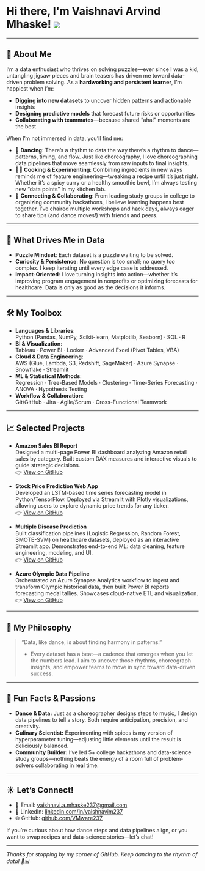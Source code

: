 # Hi there, I'm Vaishnavi Arvind Mhaske! ![](https://user-images.githubusercontent.com/18350557/176309783-0785949b-9127-417c-8b55-ab5a4333674e.gif)

---

## 🌟 About Me

I’m a data enthusiast who thrives on solving puzzles—ever since I was a kid, untangling jigsaw pieces and brain teasers has driven me toward data-driven problem solving. As a **hardworking and persistent learner**, I’m happiest when I’m:

- **Digging into new datasets** to uncover hidden patterns and actionable insights  
- **Designing predictive models** that forecast future risks or opportunities  
- **Collaborating with teammates**—because shared “aha!” moments are the best

When I’m not immersed in data, you’ll find me:

- 💃 **Dancing**: There’s a rhythm to data the way there’s a rhythm to dance—patterns, timing, and flow. Just like choreography, I love choreographing data pipelines that move seamlessly from raw inputs to final insights.  
- 👩‍🍳 **Cooking & Experimenting**: Combining ingredients in new ways reminds me of feature engineering—tweaking a recipe until it’s just right. Whether it’s a spicy curry or a healthy smoothie bowl, I’m always testing new “data points” in my kitchen lab.  
- 🤝 **Connecting & Collaborating**: From leading study groups in college to organizing community hackathons, I believe learning happens best together. I’ve chaired multiple workshops and hack days, always eager to share tips (and dance moves!) with friends and peers.

---

## 🚀 What Drives Me in Data

- **Puzzle Mindset**: Each dataset is a puzzle waiting to be solved.  
- **Curiosity & Persistence**: No question is too small; no query too complex. I keep iterating until every edge case is addressed.  
- **Impact-Oriented**: I love turning insights into action—whether it’s improving program engagement in nonprofits or optimizing forecasts for healthcare. Data is only as good as the decisions it informs.

---

## 🛠️ My Toolbox

- **Languages & Libraries**:  
  Python (Pandas, NumPy, Scikit-learn, Matplotlib, Seaborn) · SQL · R  
- **BI & Visualization**:  
  Tableau · Power BI · Looker · Advanced Excel (Pivot Tables, VBA)  
- **Cloud & Data Engineering**:  
  AWS (Glue, Lambda, S3, Redshift, SageMaker) · Azure Synapse · Snowflake · Streamlit  
- **ML & Statistical Methods**:  
  Regression · Tree-Based Models · Clustering · Time-Series Forecasting · ANOVA · Hypothesis Testing  
- **Workflow & Collaboration**:  
  Git/GitHub · Jira · Agile/Scrum · Cross-Functional Teamwork  

---

## 📈 Selected Projects

- **Amazon Sales BI Report**  
  Designed a multi-page Power BI dashboard analyzing Amazon retail sales by category. Built custom DAX measures and interactive visuals to guide strategic decisions.  
  👉 [View on GitHub](https://github.com/VMware237/amazonBIreport)

- **Stock Price Prediction Web App**  
  Developed an LSTM-based time series forecasting model in Python/TensorFlow. Deployed via Streamlit with Plotly visualizations, allowing users to explore dynamic price trends for any ticker.  
  👉 [View on GitHub](https://github.com/VMware237/stockpricepredictor)

- **Multiple Disease Prediction**  
  Built classification pipelines (Logistic Regression, Random Forest, SMOTE-SVM) on healthcare datasets, deployed as an interactive Streamlit app. Demonstrates end-to-end ML: data cleaning, feature engineering, modeling, and UI.  
  👉 [View on GitHub](https://github.com/VMware237/multiple_disease_prediction)

- **Azure Olympic Data Pipeline**  
  Orchestrated an Azure Synapse Analytics workflow to ingest and transform Olympic historical data, then built Power BI reports forecasting medal tallies. Showcases cloud-native ETL and visualization.  
  👉 [View on GitHub](https://github.com/VMware237/azure_olympic_data_pipeline)

---

## 🎯 My Philosophy

> “Data, like dance, is about finding harmony in patterns.”  
>
> - Every dataset has a beat—a cadence that emerges when you let the numbers lead. I aim to uncover those rhythms, choreograph insights, and empower teams to move in sync toward data-driven success.

---

## 🎉 Fun Facts & Passions

- **Dance & Data:** Just as a choreographer designs steps to music, I design data pipelines to tell a story. Both require anticipation, precision, and creativity.  
- **Culinary Scientist:** Experimenting with spices is my version of hyperparameter tuning—adjusting little elements until the result is deliciously balanced.  
- **Community Builder:** I’ve led 5+ college hackathons and data-science study groups—nothing beats the energy of a room full of problem-solvers collaborating in real time.  

---

## ☀️ Let’s Connect!

- 📧 Email: [vaishnavi.a.mhaske237@gmail.com](mailto:vaishnavi.a.mhaske237@gmail.com)  
- 🔗 LinkedIn: [linkedin.com/in/vaishnavim237](https://www.linkedin.com/in/vaishnavim237)  
- 🌐 GitHub: [github.com/VMware237](https://github.com/VMware237)  

If you’re curious about how dance steps and data pipelines align, or you want to swap recipes and data-science stories—let’s chat!  

---

*Thanks for stopping by my corner of GitHub. Keep dancing to the rhythm of data! 💃📊*  
